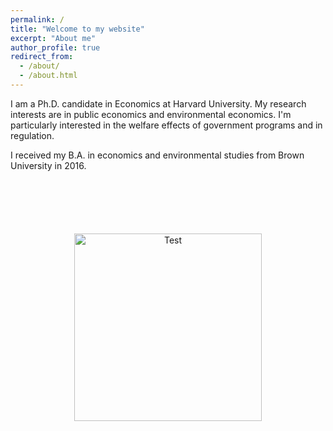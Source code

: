 ```yaml
---
permalink: /
title: "Welcome to my website"
excerpt: "About me"
author_profile: true
redirect_from: 
  - /about/
  - /about.html
---
```


I am a Ph.D. candidate in Economics at Harvard University. My research interests are in public economics and environmental economics. I'm particularly interested in the welfare effects of government programs and in regulation.

I received my B.A. in economics and environmental studies from Brown University in 2016.

<p style="text-align:center; margin-top:100px"><img src="images/fortwitter.jpeg" alt="Test" width="300" height="auto"> </p>